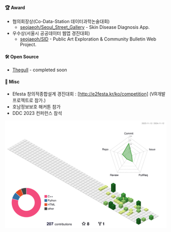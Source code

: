#### 🏆 Award
* 협의회장상(Co-Data-Station 데이터과학논술대회)
    * [seojaeoh/Seoul_Street_Gallery](https://github.com/seojaeohcode/Seoul_Street_Gallery) - Skin Disease Diagnosis App.
* 우수상(서울시 공공데이터 웹앱 경진대회)
    * [seojaeoh/SID](https://github.com/seojaeohcode/SID) - Public Art Exploration & Community Bulletin Web Project.

#### 🛠️ Open Source

* [Thegull]() - completed soon

#### :memo: Misc

* Efesta 창의적종합설계 경진대회 : [http://e2festa.kr/ko/competition] (VR개발 프로젝트로 참가.)  
* 호남정보보호 해커톤 참가
* DDC 2023 컨퍼런스 참석

![](./profile-3d-contrib/profile-green-animate.svg)
